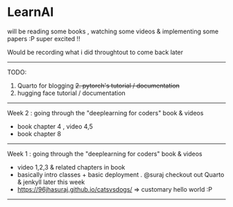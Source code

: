 # LearnAI
will be reading some books , watching some videos &amp; implementing some papers :P super excited !!

Would be recording what i did throughtout to come back later
***
TODO:
1. Quarto for blogging
~~2. pytorch's tutorial / documentation~~
3. hugging face tutorial / documentation
***
Week 2 : going through the "deeplearning for coders" book & videos
* book chapter 4 , video 4,5
* book chapter 8
***
Week 1 : going through the "deeplearning for coders" book & videos
* video 1,2,3 & related chapters in book
* basically intro classes + basic deployment . @suraj checkout out Quarto & jenkyll later this week
* https://96jhasuraj.github.io/catsvsdogs/  => customary hello world :P
***
